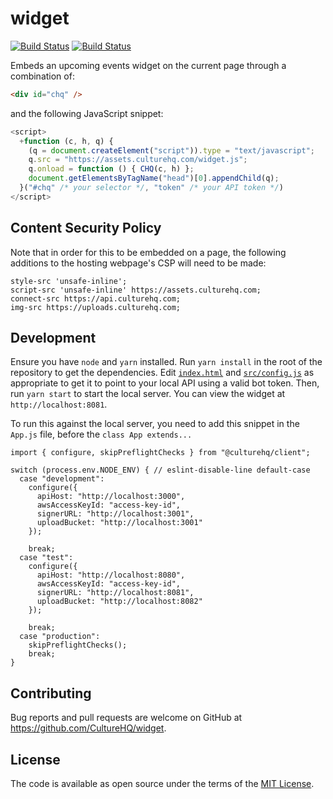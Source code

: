 # widget

[![Build Status](https://github.com/CultureHQ/widget/workflows/Main/badge.svg)](https://github.com/CultureHQ/widget/actions)
[![Build Status](https://travis-ci.com/CultureHQ/widget.svg?token=kQUiABmGkzyHdJdMnCnv&branch=master)](https://travis-ci.com/CultureHQ/widget)

Embeds an upcoming events widget on the current page through a combination of:

```html
<div id="chq" />
```

and the following JavaScript snippet:

```javascript
<script>
  +function (c, h, q) {
    (q = document.createElement("script")).type = "text/javascript";
    q.src = "https://assets.culturehq.com/widget.js";
    q.onload = function () { CHQ(c, h) };
    document.getElementsByTagName("head")[0].appendChild(q);
  }("#chq" /* your selector */, "token" /* your API token */)
</script>
```

## Content Security Policy

Note that in order for this to be embedded on a page, the following additions to the hosting webpage's CSP will need to be made:

```
style-src 'unsafe-inline';
script-src 'unsafe-inline' https://assets.culturehq.com;
connect-src https://api.culturehq.com;
img-src https://uploads.culturehq.com;
```

## Development

Ensure you have `node` and `yarn` installed. Run `yarn install` in the root of the repository to get the dependencies. Edit [`index.html`](index.html) and [`src/config.js`](src/config.js) as appropriate to get it to point to your local API using a valid bot token. Then, run `yarn start` to start the local server. You can view the widget at `http://localhost:8081`.

To run this against the local server, you need to add this snippet in the `App.js` file, before the `class App extends...`

```
import { configure, skipPreflightChecks } from "@culturehq/client";

switch (process.env.NODE_ENV) { // eslint-disable-line default-case
  case "development":
    configure({
      apiHost: "http://localhost:3000",
      awsAccessKeyId: "access-key-id",
      signerURL: "http://localhost:3001",
      uploadBucket: "http://localhost:3001"
    });

    break;
  case "test":
    configure({
      apiHost: "http://localhost:8080",
      awsAccessKeyId: "access-key-id",
      signerURL: "http://localhost:8081",
      uploadBucket: "http://localhost:8082"
    });

    break;
  case "production":
    skipPreflightChecks();
    break;
}
```

## Contributing

Bug reports and pull requests are welcome on GitHub at https://github.com/CultureHQ/widget.

## License

The code is available as open source under the terms of the [MIT License](https://opensource.org/licenses/MIT).
